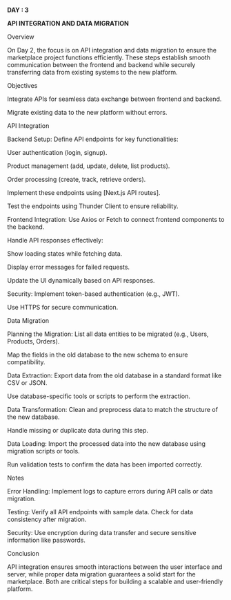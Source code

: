 **DAY : 3**

**API INTEGRATION AND DATA MIGRATION**

Overview

On Day 2, the focus is on API integration and data migration to ensure the marketplace project functions efficiently. These steps establish smooth communication between the frontend and backend while securely transferring data from existing systems to the new platform.

Objectives

Integrate APIs for seamless data exchange between frontend and backend.

Migrate existing data to the new platform without errors.

API Integration

Backend Setup:
Define API endpoints for key functionalities:

User authentication (login, signup).

Product management (add, update, delete, list products).

Order processing (create, track, retrieve orders).

Implement these endpoints using [Next.js API routes].

Test the endpoints using Thunder Client to ensure reliability.

Frontend Integration:
Use Axios or Fetch to connect frontend components to the backend.

Handle API responses effectively:

Show loading states while fetching data.

Display error messages for failed requests.

Update the UI dynamically based on API responses.

Security:
Implement token-based authentication (e.g., JWT).

Use HTTPS for secure communication.

Data Migration

Planning the Migration:
List all data entities to be migrated (e.g., Users, Products, Orders).

Map the fields in the old database to the new schema to ensure compatibility.

Data Extraction:
Export data from the old database in a standard format like CSV or JSON.

Use database-specific tools or scripts to perform the extraction.

Data Transformation:
Clean and preprocess data to match the structure of the new database.

Handle missing or duplicate data during this step.

Data Loading:
Import the processed data into the new database using migration scripts or tools.

Run validation tests to confirm the data has been imported correctly.

Notes

Error Handling: Implement logs to capture errors during API calls or data migration.

Testing: Verify all API endpoints with sample data. Check for data consistency after migration.

Security: Use encryption during data transfer and secure sensitive information like passwords.

Conclusion

API integration ensures smooth interactions between the user interface and server, while proper data migration guarantees a solid start for the marketplace. Both are critical steps for building a scalable and user-friendly platform.
